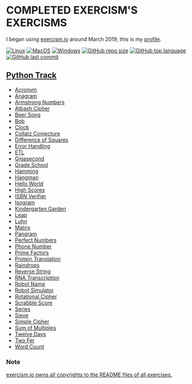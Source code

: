 # COMPLETED EXERCISM'S EXERCISMS

I began using [exercism.io](https://exercism.io) around March 2019, this is
my [profile](https://exercism.io/profiles/ibLeDy).

[![Linux](https://github.com/ibLeDy/exercism-submissions/actions/workflows/linux.yml/badge.svg)](https://github.com/ibLeDy/exercism-submissions/actions/workflows/linux.yml)
[![MacOS](https://github.com/ibLeDy/exercism-submissions/actions/workflows/macos.yml/badge.svg)](https://github.com/ibLeDy/exercism-submissions/actions/workflows/macos.yml)
[![Windows](https://github.com/ibLeDy/exercism-submissions/actions/workflows/windows.yml/badge.svg)](https://github.com/ibLeDy/exercism-submissions/actions/workflows/windows.yml)
[![GitHub repo size](https://img.shields.io/github/repo-size/ibLeDy/exercisms-python)](https://github.com/ibLeDy/exercisms-python)
[![GitHub top language](https://img.shields.io/github/languages/top/ibLeDy/exercisms-python)](https://github.com/ibLeDy/exercisms-python/search?l=python)
[![GitHub last commit](https://img.shields.io/github/last-commit/ibLeDy/exercisms-python)](https://github.com/ibLeDy/exercisms-python/commits/master)

## [Python Track](https://exercism.io/tracks/python)

- [Acronym](python/acronym)
- [Anagram](python/anagram)
- [Armstrong Numbers](python/armstrong-numbers)
- [Atbash Cipher](python/atbash-cipher)
- [Beer Song](python/beer-song)
- [Bob](python/bob)
- [Clock](python/clock)
- [Collatz Conjecture](python/collatz-conjecture)
- [Difference of Squares](python/difference-of-squares)
- [Error Handling](python/error-handling)
- [ETL](python/etl)
- [Gigasecond](python/gigasecond)
- [Grade School](python/grade-school)
- [Hamming](python/hamming)
- [Hangman](python/hangman)
- [Hello World](python/hello-world)
- [High Scores](python/high-scores)
- [ISBN Verifier](python/isbn-verifier)
- [Isogram](python/isogram)
- [Kindergarten Garden](python/kindergarten-garden)
- [Leap](python/leap)
- [Luhn](python/luhn)
- [Matrix](python/matrix)
- [Pangram](python/pangram)
- [Perfect Numbers](python/perfect-numbers)
- [Phone Number](python/phone-number)
- [Prime Factors](python/prime-factors)
- [Protein Translation](python/protein-translation)
- [Raindrops](python/raindrops)
- [Reverse String](python/reverse-string)
- [RNA Transcription](python/rna-transcription)
- [Robot Name](python/robot-name)
- [Robot Simulator](python/robot-simulator)
- [Rotational Cipher](python/rotational-cipher)
- [Scrabble Score](python/scrabble-score)
- [Series](python/series)
- [Sieve](python/sieve)
- [Simple Cipher](python/simple-cipher)
- [Sum of Multiples](python/sum-of-multiples)
- [Twelve Days](python/twelve-days)
- [Two Fer](python/two-fer)
- [Word Count](python/word-count)

### Note

[exercism.io owns all copyrights to the README files of all exercises.](https://github.com/exercism/python/blob/master/LICENSE)
